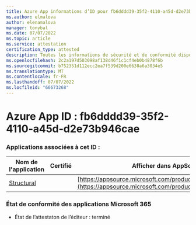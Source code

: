 ```yaml
---
title: Azure App informations d’ID pour fb6dddd39-35f2-4110-a45d-d2e73b946cae
ms.author: elmalova
author: elenamalova
manager: tonybal
ms.date: 07/07/2022
ms.topic: article
ms.service: attestation
certification_type: attested
description: Toutes les informations de sécurité et de conformité disponibles pour fb6dddd39-35f2-4110-a45d-d2e73b946cae.
ms.openlocfilehash: 2c2a197d503098af138d46f1c1cf4eb0b4878f6b
ms.sourcegitcommit: b752351d112ecc2ea7f539d200e6638a6a3034e5
ms.translationtype: MT
ms.contentlocale: fr-FR
ms.lasthandoff: 07/07/2022
ms.locfileid: "66673268"
---
```

# <a name="azure-app-id-fb6ddd39-35f2-4110-a45d-d2e73b946cae"></a>Azure App ID : fb6dddd39-35f2-4110-a45d-d2e73b946cae


### <a name="apps-associated-with-this-id"></a>Applications associées à cet ID :
| **Nom de l'application** | **Certifié** | **Afficher dans AppSource** |
|--------------|---------------|-----------------------|
| [Structural](../forward/WA200002514.md) |  | [https://appsource.microsoft.com/product/office/WA200002514](https://appsource.microsoft.com/product/office/WA200002514) |

### <a name="microsoft-365-app-compliance-status"></a>État de conformité des applications Microsoft 365
- État de l’attestaton de l’éditeur : terminé
